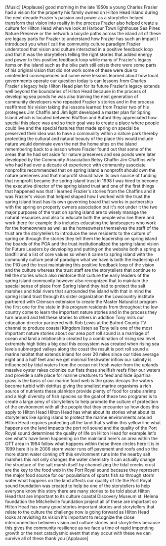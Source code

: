 
[Music]
[Applause]
good morning in the late 1950s a young
Charles Frasier had a vision for the
property his family owned on Hilton Head
Island during the next decade Frazier&#39;s
passion and power as a storyteller
helped transform that vision into
reality in the process Frazier also
helped create a culture for Hilton Head
when we look at Harbour Town lighthouse
Sea Pines Nature Preserve or the network
a bicycle paths across the island all of
these are legacy parts for Frazier to
understand how Frazier has such an
impact I introduced you what I call the
community culture paradigm Frazier
understood that vision and culture
interacted in a positive feedback loop
and that it was the storytellers telling
the right stories that added energy and
power to this positive feedback loop
while many of Frazier&#39;s legacy items on
the island such as the bike path still
exists there were some parts of his
original vision that did not work some
of these were due to unintended
consequences but some were lessons
learned about how local governments
operate our question today is can
lessons from Charles Frazier&#39;s legacy
help Hilton Head plan for its future
Frazier&#39;s legacy extends well beyond the
boundaries of Hilton Head because in the
process of developing sea ponds he was
also training the next generation of
community developers who repeated
Frazier&#39;s stories and in the process
reaffirmed his vision taking the lessons
learned from Frazier two of his
protegees Jim Chaffin and Jim light
developed a master plan for Spring
Island which is located between Bluffton
and Buford they appreciated how
special this place was and so their goal
was to create a place where people could
live and the special features that made
spring on special be preserved their
idea was to have a community within a
nature park thereby protecting the
cultural and natural beauty of the place
this would include nature would dominate
even the net the home sites on the
island remembering back to a lesson
where Frazier found out that some of the
areas that he had set aside for nature
preserves and sea ponds were later
developed by the Community Association
Betsy Chaffin Jim Chaffins wife who had
had over a decade of experience with
community associate nonprofits
recommended that on spring island a
nonprofit should own the nature
preserves and that nonprofit should have
its own source of funding that nonprofit
became the spring island trust in 1998 I
was hired to become the executive
director of the spring island trust and
one of the first things that happened
was that I learned Frazier&#39;s stories
from the Chaffins and it was Frazier&#39;s
vision that helped shaped how I worked
with the trust the spring island trust
has its own governing board that works
in partnership with the spring on
property owners association but it&#39;s not
under it the two major purposes of the
trust on spring island are to wisely
manage the natural resources and also to
educate both the people who live there
and work there for example this includes
educating the landscapers who work for
the homeowners as well as the homeowners
themselves the staff of the trust are
the storytellers to introduce the new
residents to the culture of spring on
through the stories they tell them the
leadership on spring island the boards
of the POA and the trust
institutionalized the spring island
vision for Future Leaders by developing
and putting on the website both a spring
a landfill
and a list of core values so when it
came to spring island with the community
culture peal of paradigm what we have is
both the leadership of the PIO and the
trust maintaining this positive feedback
loop of the vision and the culture
whereas the trust staff are the
storytellers that continue to tell the
stories which also reinforce that
culture the early leaders of the spring
island community however also recognized
that to maintain the special sense of
place from Spring Island they had to
protect the salt marshes and tidal
rivers that surrounded the island with
that in mind the spring island trust
through its sister organization the
Lowcountry institute partnered with
Clemson extension to create the Master
Naturalist program the first one for the
state in this program residents from
throughout the low country come to learn
the important nature stories and in the
process they turn around and tell these
stories to others in addition Tony mills
our education director partnered with
Rob Lewis at the Buford County TV
channel to produce coastal Kingdom
listen as Tony tells one of the most
important nature stories about our area
port roll sound is a marriage of ocean
and land a relationship created by a
combination of rising sea level
extremely high tides a big deal
this ecosystem was created when rising
sea levels submerged valleys along the
coast the result is port roll sound a
marine habitat that extends inland for
over 20 miles
since our tides average eight and a half
feet and we get minimal freshwater
inflow our salinity is influenced by
tidal waters from the ocean not fresh
water from the uplands massive oyster
rakes colonize our flats these shellfish
reefs filter our waters and provide a
safe place for marine creatures to feed
and hide Spartina grass is the basis of
our marine food web is the grass decays
the waters become turbid with detritus
giving the smallest marine organisms a
rich source of nutrients these plankton
provide plenty of food for crabs shrimp
and a high diversity of fish species so
the goal of these two programs is to
create a large army of storytellers to
help promote the culture of protection
of the environment with all the people
that they encounter so how does this
apply to Hilton Head
Hilton Head has what about its stories
what about its storytellers
like spring island to protect the marine
environments around Hilton Head requires
protecting all the land that&#39;s within
this yellow line what happens on the
land impacts the port roll sound and the
quality of the Port Royal sound
determines the quality of life on Hilton
Head
for example let&#39;s see what&#39;s have been
happening on the mainland here&#39;s an area
within the OTT area in 1994 follow what
happens within these three circles here
it is in 1999 here it is in 2006 storm
water runs off pavement and roofs and so
the more storm water coming off this
environment runs into the nearby salt
marshes this not only changes the water
chemistry it can actually change the
structure of the salt marsh itself by
channelizing the tidal creeks crust
are the key to the food web in the Port
Royal sound because they represent the
major food source for our populations of
sports fish so through storm water what
happens on the land affects our quality
of life the Port Royal sound foundation
was created to help be one of the
storytellers to help everyone know this
story there are many stories to be told
about Hilton Head that are important to
its culture coastal Discovery Museum st.
Helena foundation the Mitchellville
foundation project all of these are
important so Hilton Head has many good
stories important stories and
storytellers that relate to the culture
the challenge now is going forward as
Hilton Head looks at revisiting its
vision it&#39;s important to recognize the
close interconnection between vision and
culture stories and storytellers because
this gives the community resilience as
we face a time of rapid impending growth
or the next cataclysmic event that may
occur with these we can survive all of
these thank you
[Applause]
